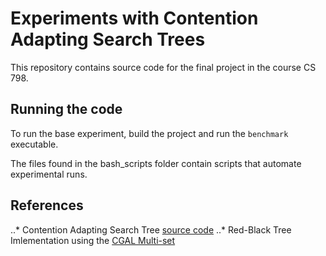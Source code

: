 # Experiments with Contention Adapting Search Trees

This repository contains source code for the final project in the course CS 798.

## Running the code

To run the base experiment, build the project and run the `benchmark` executable. 

The files found in the bash_scripts folder contain scripts that automate experimental runs.


## References


..* Contention Adapting Search Tree [source code](http://www.it.uu.se/research/group/languages/software/ca_tree/ca_tree_single_item_ops)
..* Red-Black Tree Imlementation using the [CGAL Multi-set](https://github.com/CGAL/cgal/blob/master/STL_Extension/include/CGAL/Multiset.h)


